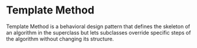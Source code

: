 ﻿# Template Method

Template Method is a behavioral design pattern that defines the skeleton of an algorithm in the superclass but lets subclasses override specific steps of the algorithm without changing its structure.